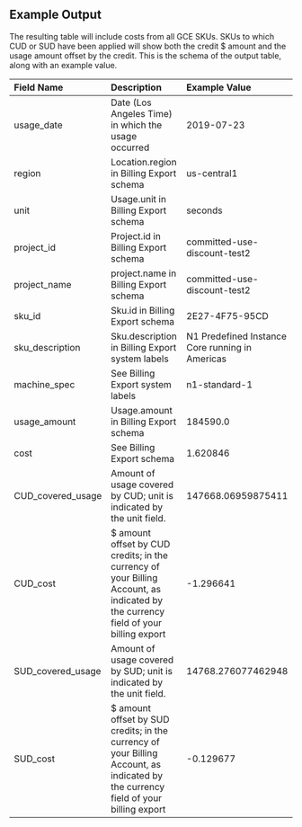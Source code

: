 ## Example Output
The resulting table will include costs from all GCE SKUs. SKUs to which CUD or SUD have been applied will show both the credit $ amount and the usage amount offset by the credit. This is the schema of the output table, along with an example value.

| **Field Name** | **Description** | **Example Value** |
| :- | :- | :- |
| usage_date | Date (Los Angeles Time) in which the usage occurred | 2019-07-23 |
| region | Location.region in Billing Export schema | us-central1 |
| unit | Usage.unit in Billing Export schema | seconds |
| project_id | Project.id in Billing Export schema | committed-use-discount-test2 |
| project_name | project.name in Billing Export schema | committed-use-discount-test2 |
| sku_id | Sku.id in Billing Export schema | 2E27-4F75-95CD |
| sku_description | Sku.description in Billing Export system labels | N1 Predefined Instance Core running in Americas |
| machine_spec | See Billing Export system labels | n1-standard-1 |
| usage_amount | Usage.amount in Billing Export schema  | 184590.0 |
| cost | See Billing Export schema | 1.620846 |
| CUD_covered_usage | Amount of usage covered by CUD; unit is indicated by the unit field. | 147668.06959875411 |
| CUD_cost | $ amount offset by CUD credits; in the currency of your Billing Account, as indicated by the currency field of your billing export  | -1.296641 |
| SUD_covered_usage | Amount of usage covered by SUD; unit is indicated by the unit field. | 14768.276077462948 |
| SUD_cost | $ amount offset by SUD credits; in the currency of your Billing Account, as indicated by the currency field of your billing export  | -0.129677 |